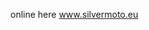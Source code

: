 <!DOCTYPE html>
<html>

<body>
<p>online here  <a href="www.silvermoto.eu">www.silvermoto.eu</a></p>
</body>

</html>
